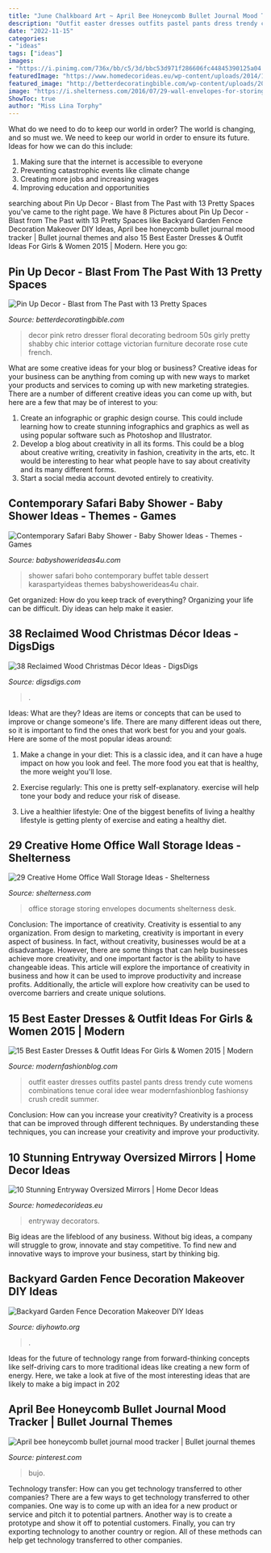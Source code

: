 ```yaml
---
title: "June Chalkboard Art ~ April Bee Honeycomb Bullet Journal Mood Tracker"
description: "Outfit easter dresses outfits pastel pants dress trendy cute womens combinations tenue coral idee wear modernfashionblog fashionsy crush credit summer"
date: "2022-11-15"
categories:
- "ideas"
tags: ["ideas"]
images:
- "https://i.pinimg.com/736x/bb/c5/3d/bbc53d971f286606fc44845390125a04.jpg"
featuredImage: "https://www.homedecorideas.eu/wp-content/uploads/2014/12/10-Stunning-Entryway-Oversized-Mirrors9.jpg"
featured_image: "http://betterdecoratingbible.com/wp-content/uploads/2013/10/retro-pin-up-girly-room-floral-wallpaper-pink-dresser-50s-style-inteior-decor-design-better-decorating-bible-blog.jpg"
image: "https://i.shelterness.com/2016/07/29-wall-envelopes-for-storing-documents.jpg"
ShowToc: true
author: "Miss Lina Torphy"
---
```



What do we need to do to keep our world in order?
The world is changing, and so must we. We need to keep our world in order to ensure its future. Ideas for how we can do this include: 
1. Making sure that the internet is accessible to everyone 
2. Preventing catastrophic events like climate change 
3. Creating more jobs and increasing wages 
4. Improving education and opportunities 

	

		
searching about Pin Up Decor - Blast from The Past with 13 Pretty Spaces you've came to the right page. We have 8 Pictures about Pin Up Decor - Blast from The Past with 13 Pretty Spaces like Backyard Garden Fence Decoration Makeover DIY Ideas, April bee honeycomb bullet journal mood tracker | Bullet journal themes and also 15 Best Easter Dresses &amp; Outfit Ideas For Girls &amp; Women 2015 | Modern. Here you go:
		
    
## Pin Up Decor - Blast From The Past With 13 Pretty Spaces

<img loading=lazy src="http://betterdecoratingbible.com/wp-content/uploads/2013/10/retro-pin-up-girly-room-floral-wallpaper-pink-dresser-50s-style-inteior-decor-design-better-decorating-bible-blog.jpg" onerror="this.onerror=null;this.src='https://tse1.mm.bing.net/th?id=OIP.i_TE6JdXTUKgvifs3IzyUwHaKj&amp;pid=15.1';" alt="Pin Up Decor - Blast from The Past with 13 Pretty Spaces">

_Source: betterdecoratingbible.com_

>decor pink retro dresser floral decorating bedroom 50s girly pretty shabby chic interior cottage victorian furniture decorate rose cute french. 

	

What are some creative ideas for your blog or business?
Creative ideas for your business can be anything from coming up with new ways to market your products and services to coming up with new marketing strategies. There are a number of different creative ideas you can come up with, but here are a few that may be of interest to you: 
1) Create an infographic or graphic design course. This could include learning how to create stunning infographics and graphics as well as using popular software such as Photoshop and Illustrator. 
2) Develop a blog about creativity in all its forms. This could be a blog about creative writing, creativity in fashion, creativity in the arts, etc. It would be interesting to hear what people have to say about creativity and its many different forms. 
3) Start a social media account devoted entirely to creativity.

    
## Contemporary Safari Baby Shower - Baby Shower Ideas - Themes - Games

<img loading=lazy src="https://babyshowerideas4u.com/wp-content/uploads/2016/07/Contemporary-Safari-Baby-Shower-Buffet.jpg" onerror="this.onerror=null;this.src='https://tse1.mm.bing.net/th?id=OIP.9GmhCsXLWEe6TRjhrq12cAHaF_&amp;pid=15.1';" alt="Contemporary Safari Baby Shower - Baby Shower Ideas - Themes - Games">

_Source: babyshowerideas4u.com_

>shower safari boho contemporary buffet table dessert karaspartyideas themes babyshowerideas4u chair. 

	

Get organized: How do you keep track of everything?
Organizing your life can be difficult. Diy ideas can help make it easier.

    
## 38 Reclaimed Wood Christmas Décor Ideas - DigsDigs

<img loading=lazy src="https://www.digsdigs.com/photos/2016/11/07-dark-grey-reclaimed-wooden-star-sign.jpg" onerror="this.onerror=null;this.src='https://tse2.mm.bing.net/th?id=OIP.d8OLriW07_TO0-iCWYz9EwHaLH&amp;pid=15.1';" alt="38 Reclaimed Wood Christmas Décor Ideas - DigsDigs">

_Source: digsdigs.com_

>. 

	

Ideas: What are they?
Ideas are items or concepts that can be used to improve or change someone's life. There are many different ideas out there, so it is important to find the ones that work best for you and your goals. Here are some of the most popular ideas around:
1. Make a change in your diet: This is a classic idea, and it can have a huge impact on how you look and feel. The more food you eat that is healthy, the more weight you'll lose.

2. Exercise regularly: This one is pretty self-explanatory. exercise will help tone your body and reduce your risk of disease.

3. Live a healthier lifestyle: One of the biggest benefits of living a healthy lifestyle is getting plenty of exercise and eating a healthy diet.

    
## 29 Creative Home Office Wall Storage Ideas - Shelterness

<img loading=lazy src="https://i.shelterness.com/2016/07/29-wall-envelopes-for-storing-documents.jpg" onerror="this.onerror=null;this.src='https://tse1.mm.bing.net/th?id=OIP.k_uflkenMegxmhdy_d6MngHaLZ&amp;pid=15.1';" alt="29 Creative Home Office Wall Storage Ideas - Shelterness">

_Source: shelterness.com_

>office storage storing envelopes documents shelterness desk. 

	

Conclusion: The importance of creativity.
Creativity is essential to any organization. From design to marketing, creativity is important in every aspect of business. In fact, without creativity, businesses would be at a disadvantage. However, there are some things that can help businesses achieve more creativity, and one important factor is the ability to have changeable ideas. 
This article will explore the importance of creativity in business and how it can be used to improve productivity and increase profits. Additionally, the article will explore how creativity can be used to overcome barriers and create unique solutions.

    
## 15 Best Easter Dresses &amp; Outfit Ideas For Girls &amp; Women 2015 | Modern

<img loading=lazy src="http://modernfashionblog.com/wp-content/uploads/2015/03/15-Best-Easter-Dresses-Outfit-Ideas-For-Girls-Women-2015-9.jpg" onerror="this.onerror=null;this.src='https://tse1.mm.bing.net/th?id=OIP.ux2R9_1LGXB6R53mPGfDVQHaLH&amp;pid=15.1';" alt="15 Best Easter Dresses &amp; Outfit Ideas For Girls &amp; Women 2015 | Modern">

_Source: modernfashionblog.com_

>outfit easter dresses outfits pastel pants dress trendy cute womens combinations tenue coral idee wear modernfashionblog fashionsy crush credit summer. 

	

Conclusion: How can you increase your creativity?
Creativity is a process that can be improved through different techniques. By understanding these techniques, you can increase your creativity and improve your productivity.

    
## 10 Stunning Entryway Oversized Mirrors | Home Decor Ideas

<img loading=lazy src="https://www.homedecorideas.eu/wp-content/uploads/2014/12/10-Stunning-Entryway-Oversized-Mirrors9.jpg" onerror="this.onerror=null;this.src='https://tse3.mm.bing.net/th?id=OIP.lNzA9olBlhKkwf95OzWU4QHaLK&amp;pid=15.1';" alt="10 Stunning Entryway Oversized Mirrors | Home Decor Ideas">

_Source: homedecorideas.eu_

>entryway decorators. 

	

Big ideas are the lifeblood of any business. Without big ideas, a company will struggle to grow, innovate and stay competitive. To find new and innovative ways to improve your business, start by thinking big.

    
## Backyard Garden Fence Decoration Makeover DIY Ideas

<img loading=lazy src="https://www.diyhowto.org/wp-content/uploads/DIY-Metal-Flower-Garden-Fence-Decor-20-Fence-Decoration-Makeover-DIY-Ideas-DIYHowto.jpg" onerror="this.onerror=null;this.src='https://tse2.mm.bing.net/th?id=OIP.CfBWLJtQSjk-m2t2pbmnbwHaLH&amp;pid=15.1';" alt="Backyard Garden Fence Decoration Makeover DIY Ideas">

_Source: diyhowto.org_

>. 

	

Ideas for the future of technology range from forward-thinking concepts like self-driving cars to more traditional ideas like creating a new form of energy. Here, we take a look at five of the most interesting ideas that are likely to make a big impact in 202
    
## April Bee Honeycomb Bullet Journal Mood Tracker | Bullet Journal Themes

<img loading=lazy src="https://i.pinimg.com/736x/bb/c5/3d/bbc53d971f286606fc44845390125a04.jpg" onerror="this.onerror=null;this.src='https://tse4.mm.bing.net/th?id=OIP.uKc6ebjCX5i9AcfMW4aKJwHaJ3&amp;pid=15.1';" alt="April bee honeycomb bullet journal mood tracker | Bullet journal themes">

_Source: pinterest.com_

>bujo. 

	

Technology transfer: How can you get technology transferred to other companies?
There are a few ways to get technology transferred to other companies. One way is to come up with an idea for a new product or service and pitch it to potential partners. Another way is to create a prototype and show it off to potential customers. Finally, you can try exporting technology to another country or region. All of these methods can help get technology transferred to other companies.

